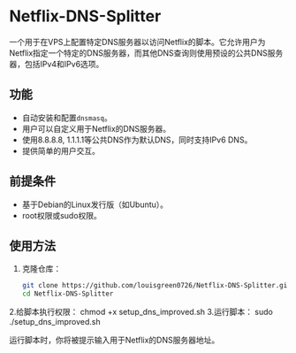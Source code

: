 # Netflix-DNS-Splitter

一个用于在VPS上配置特定DNS服务器以访问Netflix的脚本。它允许用户为Netflix指定一个特定的DNS服务器，而其他DNS查询则使用预设的公共DNS服务器，包括IPv4和IPv6选项。

## 功能

- 自动安装和配置`dnsmasq`。
- 用户可以自定义用于Netflix的DNS服务器。
- 使用8.8.8.8, 1.1.1.1等公共DNS作为默认DNS，同时支持IPv6 DNS。
- 提供简单的用户交互。

## 前提条件

- 基于Debian的Linux发行版（如Ubuntu）。
- root权限或sudo权限。

## 使用方法

1. 克隆仓库：
   ```bash
   git clone https://github.com/louisgreen0726/Netflix-DNS-Splitter.git
   cd Netflix-DNS-Splitter
2.给脚本执行权限：
chmod +x setup_dns_improved.sh
3.运行脚本：
sudo ./setup_dns_improved.sh

运行脚本时，你将被提示输入用于Netflix的DNS服务器地址。
